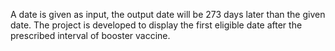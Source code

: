 A date is given as input, the output date will be 273 days later than the given date. The project is developed to display the first eligible date after the prescribed interval of booster vaccine.
